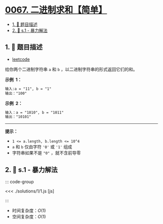 # [0067. 二进制求和【简单】](https://github.com/tnotesjs/TNotes.leetcode/tree/main/notes/0067.%20%E4%BA%8C%E8%BF%9B%E5%88%B6%E6%B1%82%E5%92%8C%E3%80%90%E7%AE%80%E5%8D%95%E3%80%91)

<!-- region:toc -->

- [1. 📝 题目描述](#1--题目描述)
- [2. 🎯 s.1 - 暴力解法](#2--s1---暴力解法)

<!-- endregion:toc -->

## 1. 📝 题目描述

- [leetcode](https://leetcode.cn/problems/add-binary/)

给你两个二进制字符串 `a` 和 `b` ，以二进制字符串的形式返回它们的和。

**示例  1：**

```txt
输入:a = "11", b = "1"
输出："100"
```

**示例  2：**

```txt
输入：a = "1010", b = "1011"
输出："10101"
```

---

**提示：**

- `1 <= a.length, b.length <= 10^4`
- `a` 和 `b` 仅由字符 `'0'` 或 `'1'` 组成
- 字符串如果不是 `"0"` ，就不含前导零

## 2. 🎯 s.1 - 暴力解法

::: code-group

<<< ./solutions/1/1.js [js]

:::

- 时间复杂度：$O(1)$
- 空间复杂度：$O(1)$

```

```
